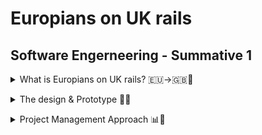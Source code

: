 # Europians on UK rails
## Software Engerneering - Summative 1

<p>
<details>
<summary>What is Europians on UK rails? 🇪🇺->🇬🇧🚆</summary>

🇪🇺->🇬🇧 Why?
-
With a modern world that allows you to wake up in one country and be in another by lunchtime, it is important that you understand some of the differences between how different countries operate. An example of this is the Euro Tunnel that connects Britain & France, enabling people from all over Europe to travel to the UK effortlessly. 

🧮🇬🇧 For who?
-
Europeans on UK Rails (EoUKR) aims to both educate and assist individuals who are not from the UK on what units of measurement are used in the UK, the web app has a user journey that teaches you about Imperial & Metric measurements and how the UK has chosen to combine the two to have their own unit of measurement. 

➗✖️ How?
-
EoUKR consists of a HTML web app base that hosts a user story and a Java Script converter at the end of the story that helps the user to convert between Miles Per Hour (MPH) <-> Kilometers Per Hour (KM/H) & Litres <-> Gallons. 

👉🏻📱 Using the app
-
You can easily navigate through the app using the built-in buttons at the bottom of each page. There is also a back arrow as you progress with the user journey, so you can return to the previous page effortlessly. I also added a button on the home page that enables you to skip straight to the converter if you want!

![An animated GIF showing the web app and navigating through the user story](https://github.com/T-J-Summer/SE-Summative-1/blob/main/AppDemo.gif)

</details>



<p>
<details>
<summary>The design & Prototype 📑📱</summary>

📑 The web apps' design
-
It is vital when designing an application that it is accessible to all users so they can find the information they need without difficulty, this means that the colours chosen for the application must not cause eye strain, and the text on the pages must be easy for all to read. Additionally, the journey for users must be easy to navigate and make sense. With this web app, I chose to follow my organisation's user accessibility documentation when picking colours which states:
- The background of a production should be either light grey or creme to reduce eye strain
- Contrasting colours should be used to ensure text stands out over the background
- If emojis are used, they must be universally recognised so all users understand their meaning without misinterpretation

Following these rules, my web app uses a cream background with black text so users can easily read the text on the web app. Black buttons are also used with white text to ensure the user can easily read the content.

📱↣📱⃔ Proposed web app pages & Navigation
-
To allow for ease of navigation, I used Black buttons with white text to clearly indicate to the user how to progress to the next page. Additionally, I used the universally recognised back arrow to enable users to return to the previous page that they were on with ease. Let's have a look at the pages and what they do!
1. Welcome Screen:
The welcome screen introduces the user to what EoUKR is for and explains that the user will be taken through a story before using the converter. The user is then able to continue or change the language.
2. Language Changer:
This page gives users a clear interface to change the language of the app to suit them, there is a shortcut button to French as people would have used the Eurostar from France to get to the UK.
3. Beginign of User Journey (Q1):
When continuing the story, the user is given some information about the Imperial & Metric systems and how the UK has made their own hybrid, this is followed by the first question used to engage the user.
4. Halfway through User Journey (Q2):
Depending on the user's answer to the previous question the user will either be congratulated for being correct or informed that they weren't quite there, there is then the second question to further engage the user.
5. End of User Journey:
Again, depending on the user's answer they might be congratulated for putting the correct answer, this is followed by a crazy fun fact about the UK's liquid measurements and a button to continue
6. Introduction to The Converter:
This page introduces the user to the converter and informs them of what measurements they can convert between.
7. Mesurement Converter:
The converter will allow the user to enter an imperial unit of measurement and see what it is in metric and vise versa, with a retunr to home button at the bottom.

📱 Prototyping with Figma
-
When designing the web application, I chose to use Figma to visulise how the app would look and how the user would navigate it. I chose Figma because it allows for the app to be designed in detail with text, images and buttons enabling a strong prototype to base the MVP web app on.
Figma also enables you to connect the paged together with their prototyping tools, this enabled me to produce an interacting prototype with realistic user navigation that I can use to base my web app on.

This is what the Figma prototyping tool looks like:
--
![Screenshot of the backend of my Figma with the page links visable](https://github.com/T-J-Summer/SE-Summative-1/blob/main/Figma%20Prototype.png)

This is what the prototype looks like for the user:
--
![Animated GIF showing the Figma prototype working](https://github.com/T-J-Summer/SE-Summative-1/blob/main/FigmaDemo.gif)

</details>



<p>
<details>
<summary>Project Management Approach 📊📂</summary>

📊 Kanban Board
-
To manage this project, I chose to user GitHub Projects as it natively intergrates with GitHub which is where the project is hosted. GitHub projects allows a Kanban Board which helps to catagorise each ticket with lables so you can easily filter the tickets to find the section you are looking for.
With the tickets I have chosen a design tempolate that that clearly outlines what the ticket is for, the activities within it, the dependancies required in order to worlk on this ticket and any additinal notes.
GitHubs Kanban also enables the user to connect pull requests to the ticket allowing for seamless audit logs, in addition to other features I didnt have to use such as asigning actions as I did this project alone.

![Screenshot of my Knban Board showing how it was used](https://github.com/T-J-Summer/SE-Summative-1/blob/main/Kanban%20Board.jpg)

As previously mentoned, this approach allows for the use of lables I chose to customise these lables to ensure they where relivent to my project:
- 🧱 App Development - Any production element of the web app
- 🐛 Bug Fixes - If something isnt working in the web app
- 📝 Design - Any production matireal to help prep for the web app build
- 📄 Documentation - Inprovements or changes to documentation
- 📂⃕ Future Development - Ideas out of the current scope or ability
- 📑 Improvements - Amendments & positive changes
- 🗂️ README - Amendments or additions to the README file
- 🧪 Testing - Any test performed associated with the web app.

Using Git Hub labels was benificial for my project as it enabled me to efficiently lable each ticket so any developer could log on and at a glance find the catagory that they where after, by customising these lables i was able to simplify my ticket management and ensure my documentation was clean. The only drawback i found was when you connected an issue to a ticket the lables where not automaticaly transfered, this lead me to only labling the tickets. If i was to do this project again this is something i would look into to ensure there is an additinal layer of catagorising, however i feel labeling the tickets was sufficent to efficiently directing any developer to where they need to go.

📂⃔⃕ Ticket Layout
-
As previously mentioned i followed a set template when producing my tickets to ensure all ticket fully informed anyone viewing what it is for, and to also to ensure the ticxkets where clear during all stages of the project and i could refer back to them effortlesly.
- Description - This section was used to provide any information as to why the ticket had been produced and what it aims to acheve.
- Objectives - I utilised checkboxes to clearly mark an objective as done when finished and also utilised this feature to convert any objectives i hadnt acheved into new tickets to then be worked on as an inprovemrnt or bug fix. These objectives where used to clearly outlign what steps where being completed as part of this ticket.
- Dependancies - This section was used to inform me what needed to be completed before moving onto the next stage, this helped me to align to the agile approach and complete a stage only when the taks that need to be completer first have been.
- Notes - This section was used for any additnal info about the ticket, for example in the language changer ticket I explaines why it is a future development.

![Screenshot of my Knban Board showing how it was used](https://github.com/T-J-Summer/SE-Summative-1/blob/main/Ticket%20Layout.png)

🏃🏼 Agile Methodology & Sprints
-
For this project, I chose to follow the Agile methodology with sprints which i used the GitHub Roadmap feature to clarly layout when each task should be completed. However as the name sugest this approach is agile and allows for changes in the scedule. An exaple of this in my project was when pushing the app live, a bug occured where my apps index page had a capital I, this meant that my GitHub was not able to find the HTML web app and i had to create a new bug ticket to discover and fix this issue. This meant that i had to re-prioritise items to ensure the bug fix was prioritised over documentation.

![Screenshot of my Knban Board showing how it was used](https://github.com/T-J-Summer/SE-Summative-1/blob/main/Roadmap%20Planning.png)

</details>
